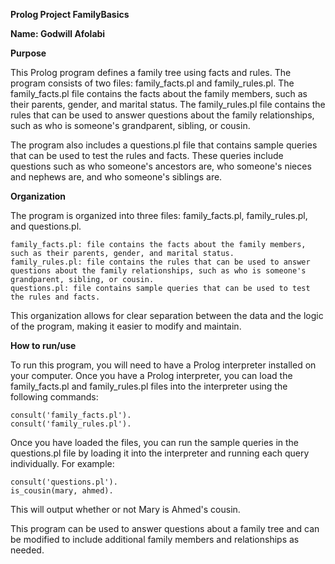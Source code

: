 **Prolog Project FamilyBasics**

**Name: Godwill Afolabi**

**Purpose**

This Prolog program defines a family tree using facts and rules. The program consists of two files: family_facts.pl and family_rules.pl. The family_facts.pl file contains the facts about the family members, such as their parents, gender, and marital status. The family_rules.pl file contains the rules that can be used to answer questions about the family relationships, such as who is someone's grandparent, sibling, or cousin.

The program also includes a questions.pl file that contains sample queries that can be used to test the rules and facts. These queries include questions such as who someone's ancestors are, who someone's nieces and nephews are, and who someone's siblings are.

**Organization**

The program is organized into three files: family_facts.pl, family_rules.pl, and questions.pl. 

    family_facts.pl: file contains the facts about the family members, such as their parents, gender, and marital status. 
    family_rules.pl: file contains the rules that can be used to answer questions about the family relationships, such as who is someone's grandparent, sibling, or cousin. 
    questions.pl: file contains sample queries that can be used to test the rules and facts. 
This organization allows for clear separation between the data and the logic of the program, making it easier to modify and maintain.


**How to run/use**

To run this program, you will need to have a Prolog interpreter installed on your computer. Once you have a Prolog interpreter, you can load the family_facts.pl and family_rules.pl files into the interpreter using the following commands:

    consult('family_facts.pl').
    consult('family_rules.pl').

Once you have loaded the files, you can run the sample queries in the questions.pl file by loading it into the interpreter and running each query individually. For example:

    consult('questions.pl').
    is_cousin(mary, ahmed).

This will output whether or not Mary is Ahmed's cousin.

This program can be used to answer questions about a family tree and can be modified to include additional family members and relationships as needed.